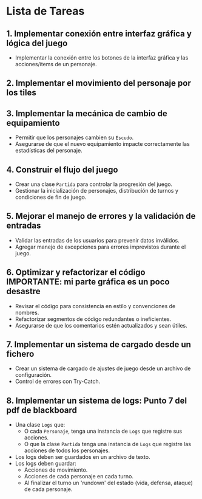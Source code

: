 # Lista de Tareas

## 1. Implementar conexión entre interfaz gráfica y lógica del juego

- Implementar la conexión entre los botones de la interfaz gráfica y las acciones/items de un personaje.

## 2. Implementar el movimiento del personaje por los tiles

## 3. Implementar la mecánica de cambio de equipamiento

- Permitir que los personajes cambien su `Escudo`.
- Asegurarse de que el nuevo equipamiento impacte correctamente las estadísticas del personaje.

## 4. Construir el flujo del juego

- Crear una clase `Partida` para controlar la progresión del juego.
- Gestionar la inicialización de personajes, distribución de turnos y condiciones de fin de juego.

## 5. Mejorar el manejo de errores y la validación de entradas

- Validar las entradas de los usuarios para prevenir datos inválidos.
- Agregar manejo de excepciones para errores imprevistos durante el juego.

## 6. Optimizar y refactorizar el código **IMPORTANTE: mi parte gráfica es un poco desastre**

- Revisar el código para consistencia en estilo y convenciones de nombres.
- Refactorizar segmentos de código redundantes o ineficientes.
- Asegurarse de que los comentarios estén actualizados y sean útiles.

## 7. Implementar un sistema de cargado desde un fichero

- Crear un sistema de cargado de ajustes de juego desde un archivo de configuración.
- Control de errores con Try-Catch.

## 8. Implementar un sistema de logs: **Punto 7 del pdf de blackboard**

- Una clase `Logs` que:
  - O cada `Personaje`, tenga una instancia de `Logs` que registre sus acciones.
  - O que la clase `Partida` tenga una instancia de `Logs` que registre las acciones de todos los personajes.
- Los logs deben ser guardados en un archivo de texto.
- Los logs deben guardar:
  - Acciones de movimiento.
  - Acciones de cada personaje en cada turno.
  - Al finalizar el turno un 'rundown' del estado (vida, defensa, ataque) de cada personaje.

